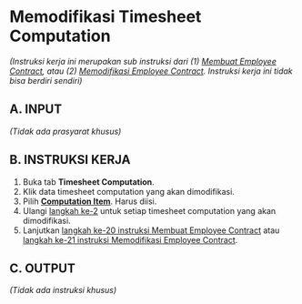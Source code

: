 # Memodifikasi Timesheet Computation

*(Instruksi kerja ini merupakan sub instruksi dari (1) [Membuat Employee Contract](./membuat.md), atau (2) [Memodifikasi Employee Contract](./modifikasi.md). Instruksi kerja ini tidak bisa berdiri sendiri)*

## A. INPUT

*(Tidak ada prasyarat khusus)*

## B. INSTRUKSI KERJA

1. Buka tab **Timesheet Computation**.
2. <a name="l2">Klik</a> data timesheet computation yang akan dimodifikasi.
3. Pilih **[Computation Item](./penjelasan.md#field-computation-item)**. Harus diisi.
4. Ulangi [langkah ke-2](#l2) untuk setiap timesheet computation yang akan dimodifikasi.
5. Lanjutkan [langkah ke-20 instruksi Membuat Employee Contract](./membuat.md#l20) atau [langkah ke-21 instruksi Memodifikasi Employee Contract](./modifikasi.md#l21).

## C. OUTPUT

*(Tidak ada instruksi khusus)*
